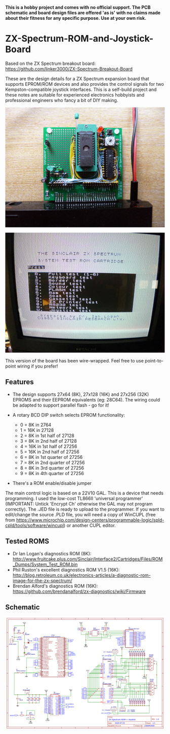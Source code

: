 **This is a hobby project and comes with no official support. The PCB schematic and board design files are offered 'as is' with no claims made about their fitness for any specific purpose. Use at your own risk.**

# ZX-Spectrum-ROM-and-Joystick-Board

Based on the ZX Spectrum breakout board: https://github.com/linker3000/ZX-Spectrum-Breakout-Board

These are the design details for a ZX Spectrum expansion board that supports EPROM/ROM devices and also provides the control signals for two Kempston-compatible joystick interfaces. This is a self-build project and these notes are suitable for experienced electronics hobbyists and professional engineers who fancy a bit of DIY making.

![Image](proto1.JPG)

![Image](proto2.JPG)

This version of the board has been wire-wrapped. Feel free to use point-to-point wiring if you prefer!

## Features

* The design supports 27x64 (8K), 27x128 (16K) and 27x256 (32K) EPROMS and their EEPROM equivalents (eg: 28C64). The wiring could be adapted to support parallel flash - go for it!

* A rotary BCD DIP switch selects EPROM functionality:

  * 0 = 8K in 2764                                                    
  * 1 = 16K in 27128                                                  
  * 2 = 8K in 1st half of 27128                                       
  * 3 = 8K in 2nd half of 27128                                       
  * 4 = 16K in 1st half of 27256                                               
  * 5 = 16K in 2nd half of 27256                                               
  * 6 = 8K in 1st quarter of 27256                                            
  * 7 = 8K in 2nd quarter of 27256                                            
  * 8 = 8K in 3rd quarter of 27256                                            
  * 9 = 8K in 4th quarter of 27256   

* There's a ROM enable/disable jumper

The main control logic is based on a 22V10 GAL. This is a device that needs programming. I used the low-cost TL866II 'universal programmer' (IMPORTANT: Untick 'Encrypt Ch' otherwise the GAL may not program correctly). The .JED file is ready to upload to the programmer. If you want to edit/change the source .PLD file, you will need a copy of WinCUPL (free from https://www.microchip.com/design-centers/programmable-logic/spld-cpld/tools/software/wincupl) or another CUPL editor.

## Tested ROMS

* Dr Ian Logan's diagnostics ROM (8K): http://www.fruitcake.plus.com/Sinclair/Interface2/Cartridges/Files/ROM_Dumps/System_Test_ROM.bin
* Phil Ruston's excellent diagnostics ROM V1.5 (16K): http://blog.retroleum.co.uk/electronics-articles/a-diagnostic-rom-image-for-the-zx-spectrum/
* Brendan Alford's diagnostics ROM (16K): https://github.com/brendanalford/zx-diagnostics/wiki/Firmware

## Schematic

![Image](schematic.png)

 
